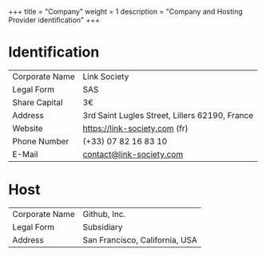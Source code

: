 +++
title = "Company"
weight = 1
description = "Company and Hosting Provider identification"
+++

# Identification

| | |
|-|-|
| Corporate Name | Link Society |
| Legal Form | SAS |
| Share Capital | 3€ |
| Address | 3rd Saint Lugles Street, Lillers 62190, France |
| Website | https://link-society.com (fr) |
| Phone Number | (+33) 07 82 16 83 10 |
| E-Mail | contact@link-society.com |

# Host

| | |
|-|-|
| Corporate Name | Github, Inc. |
| Legal Form | Subsidiary |
| Address | San Francisco, California, USA |
